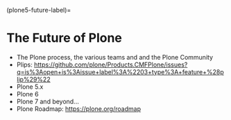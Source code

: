 (plone5-future-label)=

# The Future of Plone

- The Plone process, the various teams and and the Plone Community
- Plips: <https://github.com/plone/Products.CMFPlone/issues?q=is%3Aopen+is%3Aissue+label%3A%2203+type%3A+feature+%28plip%29%22>
- Plone 5.x
- Plone 6
- Plone 7 and beyond...
- Plone Roadmap: <https://plone.org/roadmap>
